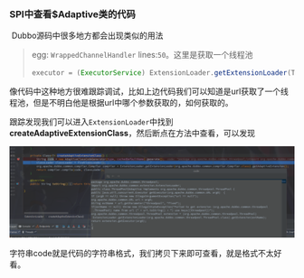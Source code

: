 ### SPI中查看$Adaptive类的代码

​		Dubbo源码中很多地方都会出现类似的用法

>egg: `WrappedChannelHandler` lines:`50`。这里是获取一个线程池
>```java
>executor = (ExecutorService) ExtensionLoader.getExtensionLoader(ThreadPool.class).getAdaptiveExtension().getExecutor(url);
>```

​		像代码中这种地方很难跟踪调试，比如上边代码我们可以知道是url获取了一个线程池，但是不明白他是根据url中哪个参数获取的，如何获取的。

​		跟踪发现我们可以进入`ExtensionLoader`中找到**createAdaptiveExtensionClass**，然后断点在方法中查看，可以发现

![1563256940377](../../图床/dubbo/1563256940377.png)

字符串code就是代码的字符串格式，我们拷贝下来即可查看，就是格式不太好看。